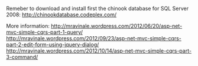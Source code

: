 Remeber to download and install first the chinook database for SQL Server 2008: http://chinookdatabase.codeplex.com/

More information: 
http://mravinale.wordpress.com/2012/06/20/asp-net-mvc-simple-cqrs-part-1-query/
http://mravinale.wordpress.com/2012/09/23/asp-net-mvc-simple-cqrs-part-2-edit-form-using-jquery-dialog/
http://mravinale.wordpress.com/2012/10/14/asp-net-mvc-simple-cqrs-part-3-command/